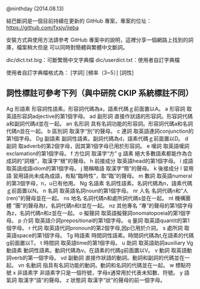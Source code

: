 @ninthday (2014.08.13)

結巴斷詞是一個目前持續在更新的 GitHub 專案，專案的位址：
https://github.com/fxsjy/jieba

安裝方式與使用方法請參考 GitHub 專案中的說明，這裡分享一個網路上找到的詞庫，檔案稍大但是
可以同時對簡體與繁體中文斷詞。

dic/dict.txt.big：可斷繁簡中文字典檔
dic/userdict.txt：使用者自訂字典檔

使用者自訂字典檔格式為：
[字詞] [頻率（3~5）] [詞性]

詞性標註可參考下列（與中研院 CKIP 系統標註不同）
-----------------------------------------------------
Ag 形語素 形容詞性語素。形容詞代碼為a，語素代碼ｇ前面置以A。
a 形容詞 取英語形容詞adjective的第1個字母。
ad 副形詞 直接作狀語的形容詞。形容詞代碼a和副詞代碼d並在一起。
an 名形詞 具有名詞功能的形容詞。形容詞代碼a和名詞代碼n並在一起。
b 區別詞 取漢字“別”的聲母。
c 連詞 取英語連詞conjunction的第1個字母。
Dg 副語素 副詞性語素。副詞代碼為d，語素代碼ｇ前面置以D。
d 副詞 取adverb的第2個字母，因其第1個字母已用於形容詞。
e 嘆詞 取英語嘆詞exclamation的第1個字母。
f 方位詞 取漢字“方”
g 語素 絕大多數語素都能作為合成詞的“詞根”，取漢字“根”的聲母。
h 前接成分 取英語head的第1個字母。
i 成語 取英語成語idiom的第1個字母。
j 簡稱略語 取漢字“簡”的聲母。
k 後接成分
l 習用語 習用語尚未成為成語，有點“臨時性”，取“臨”的聲母。
m 數詞 取英語numeral的第3個字母，n，u已有他用。
Ng 名語素 名詞性語素。名詞代碼為n，語素代碼ｇ前面置以N。
n 名詞 取英語名詞noun的第1個字母。
nr 人名 名詞代碼n和“人(ren)”的聲母並在一起。
ns 地名 名詞代碼n和處所詞代碼s並在一起。
nt 機構團體 “團”的聲母為t，名詞代碼n和t並在一起。
nz 其他專名 “專”的聲母的第1個字母為z，名詞代碼n和z並在一起。
o 擬聲詞 取英語擬聲詞onomatopoeia的第1個字母。
p 介詞 取英語介詞prepositional的第1個字母。
q 量詞 取英語quantit的第1個字母。
r 代詞 取英語代詞pronoun的第2個字母,因p已用於介詞。
s 處所詞 取英語space的第1個字母。
Tg 時語素 時間詞性語素。時間詞代碼為t,在語素的代碼g前面置以T。
t 時間詞 取英語time的第1個字母。
u 助詞 取英語助詞auxiliary
Vg 動語素 動詞性語素。動詞代碼為v。在語素的代碼g前面置以V。
v 動詞 取英語動詞verb的第一個字母。
vd 副動詞 直接作狀語的動詞。動詞和副詞的代碼並在一起。
vn 名動詞 指具有名詞功能的動詞。動詞和名詞的代碼並在一起。
w 標點符號
x 非語素字 非語素字只是一個符號，字母x通常用於代表未知數、符號。
y 語氣詞 取漢字“語”的聲母。
z 狀態詞 取漢字“狀”的聲母的前一個字母。
